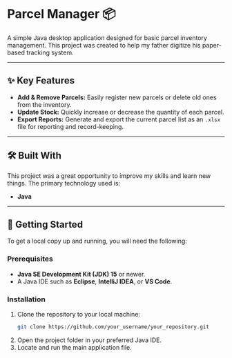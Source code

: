 
# Parcel Manager 📦

A simple Java desktop application designed for basic parcel inventory management. This project was created to help my father digitize his paper-based tracking system.

-----

## ✨ Key Features

  * **Add & Remove Parcels:** Easily register new parcels or delete old ones from the inventory.
  * **Update Stock:** Quickly increase or decrease the quantity of each parcel.
  * **Export Reports:** Generate and export the current parcel list as an `.xlsx` file for reporting and record-keeping.

-----

## 🛠️ Built With

This project was a great opportunity to improve my skills and learn new things. The primary technology used is:

  * **Java**

-----

## 🚀 Getting Started

To get a local copy up and running, you will need the following:

### **Prerequisites**

  * **Java SE Development Kit (JDK) 15** or newer.
  * A Java IDE such as **Eclipse**, **IntelliJ IDEA**, or **VS Code**.

### **Installation**

1.  Clone the repository to your local machine:
    ```sh
    git clone https://github.com/your_username/your_repository.git
    ```
2.  Open the project folder in your preferred Java IDE.
3.  Locate and run the main application file.
